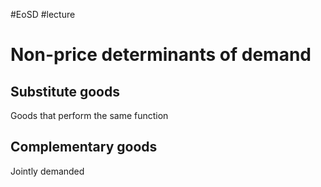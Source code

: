 #EoSD #lecture 

# Non-price determinants of demand
## Substitute goods
Goods that perform the same function
## Complementary goods
Jointly demanded